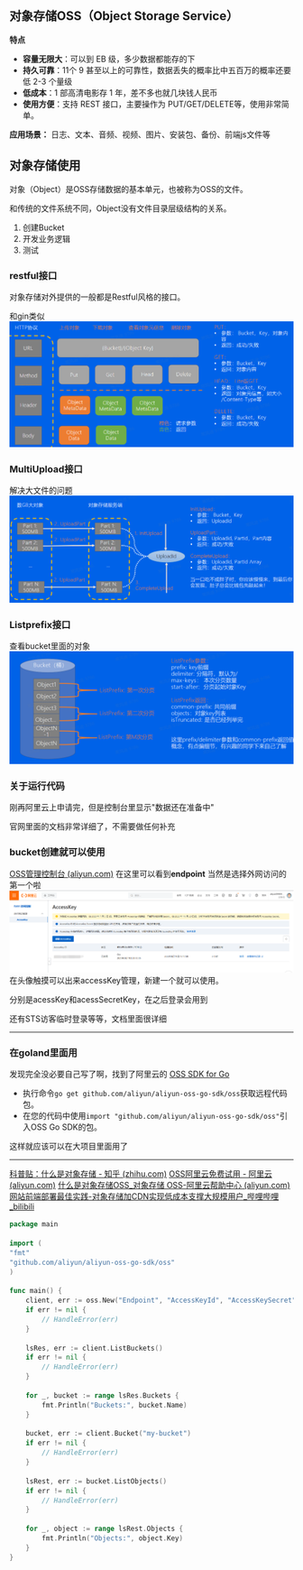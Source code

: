 ## 对象存储OSS（Object Storage Service）
**特点**
- **容量无限大**：可以到 EB 级，多少数据都能存的下
- **持久可靠**：11个 9 甚至以上的可靠性，数据丢失的概率比中五百万的概率还要低 2-3 个量级
- **低成本**：1 部高清电影存 1 年，差不多也就几块钱人民币
- **使用方便**：支持 REST 接口，主要操作为 PUT/GET/DELETE等，使用非常简单。

**应用场景：**
日志、文本、音频、视频、图片、安装包、备份、前端js文件等

## 对象存储使用
对象（Object）是OSS存储数据的基本单元，也被称为OSS的文件。

和传统的文件系统不同，Object没有文件目录层级结构的关系。

1. 创建Bucket
2. 开发业务逻辑
3. 测试
### restful接口
对象存储对外提供的一般都是Restful风格的接口。

和gin类似
![](addition/Pasted%20image%2020230818215848.png)
### MultiUpload接口
解决大文件的问题
![](addition/Pasted%20image%2020230818220002.png)
### Listprefix接口

查看bucket里面的对象
![](addition/Pasted%20image%2020230818220023.png)

### 关于运行代码

刚再阿里云上申请完，但是控制台里显示"数据还在准备中"

官网里面的文档非常详细了，不需要做任何补充

### bucket创建就可以使用
[OSS管理控制台 (aliyun.com)](https://oss.console.aliyun.com/bucket/oss-cn-beijing/cfddfc/overview)
在这里可以看到**endpoint**
当然是选择外网访问的第一个啦
![](addition/Pasted%20image%2020230819202350.png)
在头像触摸可以出来accessKey管理，新建一个就可以使用。

分别是acessKey和acessSecretKey，在之后登录会用到

还有STS访客临时登录等等，文档里面很详细

---
### 在goland里面用
发现完全没必要自己写了啊，找到了阿里云的 [OSS SDK for Go](https://github.com/aliyun/aliyun-oss-go-sdk)

- 执行命令`go get github.com/aliyun/aliyun-oss-go-sdk/oss`获取远程代码包。
- 在您的代码中使用`import "github.com/aliyun/aliyun-oss-go-sdk/oss"`引入OSS Go SDK的包。

这样就应该可以在大项目里面用了

---
[科普贴：什么是对象存储 - 知乎 (zhihu.com)](https://zhuanlan.zhihu.com/p/426079235)
[OSS阿里云免费试用 - 阿里云 (aliyun.com)](https://free.aliyun.com/?crowd=personal&utm_content=m_1000371090)
[什么是对象存储OSS_对象存储 OSS-阿里云帮助中心 (aliyun.com)](https://help.aliyun.com/zh/oss/product-overview/what-is-oss)
[网站前端部署最佳实践-对象存储加CDN实现低成本支撑大规模用户_哔哩哔哩_bilibili](https://www.bilibili.com/video/BV1Jg4y1F7kb/?spm_id_from=333.337.search-card.all.click&vd_source=2d885cb62bb9393fa8a5379c72eabd82)

```go
package main

import (
"fmt"
"github.com/aliyun/aliyun-oss-go-sdk/oss"
)

func main() {
	client, err := oss.New("Endpoint", "AccessKeyId", "AccessKeySecret")
	if err != nil {
		// HandleError(err)  
	}

	lsRes, err := client.ListBuckets()
	if err != nil {
		// HandleError(err)  
	}

	for _, bucket := range lsRes.Buckets {
		fmt.Println("Buckets:", bucket.Name)
	}

	bucket, err := client.Bucket("my-bucket")
	if err != nil {
		// HandleError(err)  
	}

	lsRest, err := bucket.ListObjects()
	if err != nil {
		// HandleError(err)  
	}

	for _, object := range lsRest.Objects {
		fmt.Println("Objects:", object.Key)
	}
}
```